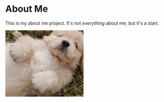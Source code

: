 # About Me

This is my about me project. It's not *everything* about me, but it's a start.


![Picture of pupper](pupper.jpeg)